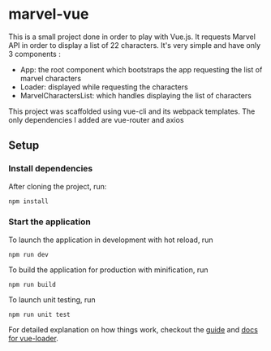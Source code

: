# marvel-vue

This is a small project done in order to play with Vue.js.
It requests Marvel API in order to display a list of 22 characters. It's very simple and have only 3 components :
- App: the root component which bootstraps the app requesting the list of marvel characters
- Loader: displayed while requesting the characters
- MarvelCharactersList: which handles displaying the list of characters

This project was scaffolded using vue-cli and its webpack templates.
The only dependencies I added are vue-router and axios

## Setup

### Install dependencies
After cloning the project, run:
``` bash
npm install
```

### Start the application
To launch the application in development with hot reload, run
```
npm run dev
```

To build the application for production with minification, run
```
npm run build
```

To launch unit testing, run
```
npm run unit test
```

For detailed explanation on how things work, checkout the [guide](http://vuejs-templates.github.io/webpack/) and [docs for vue-loader](http://vuejs.github.io/vue-loader).
